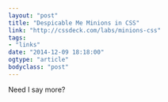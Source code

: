 ```yaml
---
layout: "post"
title: "Despicable Me Minions in CSS"
link: "http://cssdeck.com/labs/minions-css"
tags: 
- "links"
date: "2014-12-09 18:18:00"
ogtype: "article"
bodyclass: "post"
---
```


Need I say more?